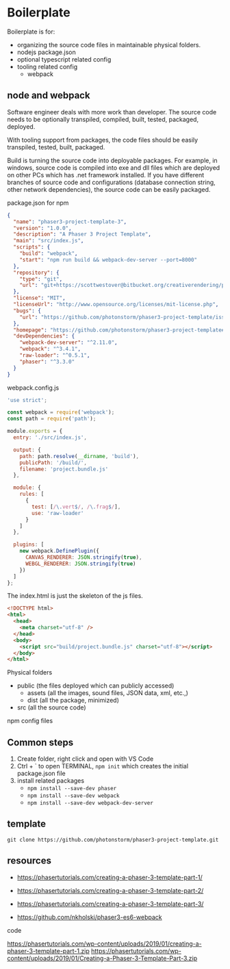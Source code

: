 # Boilerplate

Boilerplate is for:

- organizing the source code files in maintainable physical folders.
- nodejs package.json
- optional typescript related config
- tooling related config
  - webpack

## node and webpack

Software engineer deals with more work than developer. The source code needs to be optionally transpiled, compiled, built, tested, packaged, deployed.

With tooling support from packages, the code files should be easily transpiled, tested, built, packaged.

Build is turning the source code into deployable packages. For example, in windows, source code is compiled into exe and dll files which are deployed on other PCs which has .net framework installed. If you have different branches of source code and configurations (database connection string, other network dependencies), the source code can be easily packaged.

package.json for npm

```json
{
  "name": "phaser3-project-template-3",
  "version": "1.0.0",
  "description": "A Phaser 3 Project Template",
  "main": "src/index.js",
  "scripts": {
    "build": "webpack",
    "start": "npm run build && webpack-dev-server --port=8000"
  },
  "repository": {
    "type": "git",
    "url": "git+https://scottwestover@bitbucket.org/creativerendering/phaser3-template.git"
  },
  "license": "MIT",
  "licenseUrl": "http://www.opensource.org/licenses/mit-license.php",
  "bugs": {
    "url": "https://github.com/photonstorm/phaser3-project-template/issues"
  },
  "homepage": "https://github.com/photonstorm/phaser3-project-template#readme",
  "devDependencies": {
    "webpack-dev-server": "^2.11.0",
    "webpack": "^3.4.1",
    "raw-loader": "^0.5.1",
    "phaser": "^3.3.0"
  }
}
```

webpack.config.js

```js
'use strict';

const webpack = require('webpack');
const path = require('path');

module.exports = {
  entry: './src/index.js',

  output: {
    path: path.resolve(__dirname, 'build'),
    publicPath: '/build/',
    filename: 'project.bundle.js'
  },

  module: {
    rules: [
      {
        test: [/\.vert$/, /\.frag$/],
        use: 'raw-loader'
      }
    ]
  },

  plugins: [
    new webpack.DefinePlugin({
      CANVAS_RENDERER: JSON.stringify(true),
      WEBGL_RENDERER: JSON.stringify(true)
    })
  ]
};
```

The index.html is just the skeleton of the js files.

```html
<!DOCTYPE html>
<html>
  <head>
    <meta charset="utf-8" />
  </head>
  <body>
    <script src="build/project.bundle.js" charset="utf-8"></script>
  </body>
</html>
```

Physical folders

- public (the files deployed which can publicly accessed)
  - assets (all the images, sound files, JSON data, xml, etc.,)
  - dist (all the package, minimized)
- src (all the source code)

npm config files

## Common steps

1. Create folder, right click and open with VS Code
2. Ctrl + \` to open TERMINAL, `npm init` which creates the initial package.json file
3. install related packages
   - `npm install --save-dev phaser`
   - `npm install --save-dev webpack`
   - `npm install --save-dev webpack-dev-server`

## template

`git clone https://github.com/photonstorm/phaser3-project-template.git`

## resources

- <https://phasertutorials.com/creating-a-phaser-3-template-part-1/>
- <https://phasertutorials.com/creating-a-phaser-3-template-part-2/>
- <https://phasertutorials.com/creating-a-phaser-3-template-part-3/>

- <https://github.com/nkholski/phaser3-es6-webpack>

code

<https://phasertutorials.com/wp-content/uploads/2019/01/creating-a-phaser-3-template-part-1.zip>
<https://phasertutorials.com/wp-content/uploads/2019/01/Creating-a-Phaser-3-Template-Part-3.zip>

